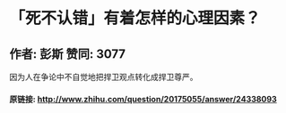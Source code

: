 # 「死不认错」有着怎样的心理因素？
## 作者: 彭斯  赞同: 3077
因为人在争论中不自觉地把捍卫观点转化成捍卫尊严。

#### 原链接: http://www.zhihu.com/question/20175055/answer/24338093